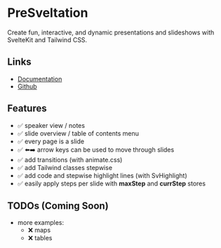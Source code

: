 # PreSveltation

Create fun, interactive, and dynamic presentations and slideshows with SvelteKit and Tailwind CSS.

## Links
- [Documentation](https://presveltation.vercel.app/)
- [Github](https://github.com/bennymi/presveltation)

## Features

- ✅ speaker view / notes
- ✅ slide overview / table of contents menu
- ✅ every page is a slide
- ✅ ⬅️➡️ arrow keys can be used to move through slides
- ✅ add transitions (with animate.css)
- ✅ add Tailwind classes stepwise
- ✅ add code and stepwise highlight lines (with SvHighlight)
- ✅ easily apply steps per slide with **maxStep** and **currStep** stores

## TODOs (Coming Soon)
- more examples:
  - ❌ maps
  - ❌ tables

